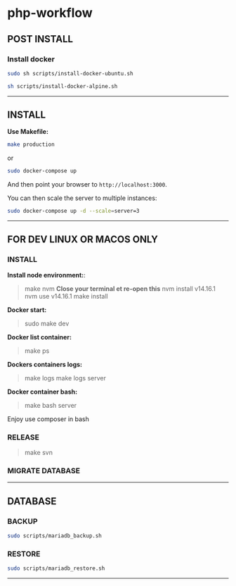 # php-workflow

## POST INSTALL

### Install docker

```bash Ubuntu debian linuxMint
sudo sh scripts/install-docker-ubuntu.sh
```

```bash Alpine
sh scripts/install-docker-alpine.sh
```

---

## INSTALL

__Use Makefile:__

```bash
make production
```

or

```bash
sudo docker-compose up
```

And then point your browser to `http://localhost:3000`.

You can then scale the server to multiple instances:

```bash
sudo docker-compose up -d --scale=server=3
```

---

## FOR DEV LINUX OR MACOS ONLY


### INSTALL

**Install node environment:**: 
> make nvm
__Close your terminal et re-open this__
> nvm install v14.16.1
> nvm use v14.16.1
> make install

**Docker start:**
> sudo make dev

**Docker list container:**
> make ps

**Dockers containers logs:**
> make logs
> make logs server

**Docker container bash:**
> make bash server

Enjoy use composer in bash


### RELEASE

> make svn

### MIGRATE DATABASE


---

## DATABASE

### BACKUP

```bash
sudo scripts/mariadb_backup.sh
```

### RESTORE

```bash
sudo scripts/mariadb_restore.sh
```

---
